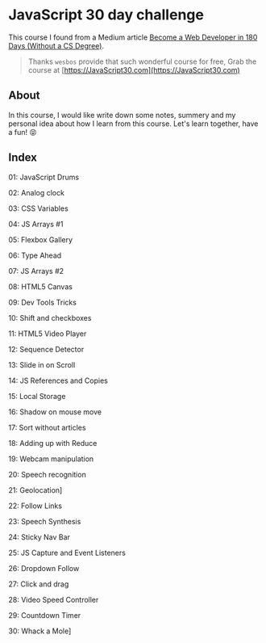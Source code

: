 ﻿# JavaScript 30 day challenge

This course I found from a Medium article [Become a Web Developer in 180 Days (Without a CS Degree)](https://medium.com/better-programming/become-a-web-developer-in-180-days-without-cs-degree-e869395972e1).

> Thanks `wesbos` provide that such wonderful course for free, Grab the course at [https://JavaScript30.com](https://JavaScript30.com)

## About

In this course, I would like write down some notes, summery and my personal idea about how I learn from this course. Let's learn together, have a fun! :stuck_out_tongue_closed_eyes:

## Index
01: JavaScript Drums

02: Analog clock

03: CSS Variables

04: JS Arrays #1

05: Flexbox Gallery

06: Type Ahead

07: JS Arrays #2

08: HTML5 Canvas

09: Dev Tools Tricks

10: Shift and checkboxes

11: HTML5 Video Player

12: Sequence Detector

13: Slide in on Scroll

14: JS References and Copies

15: Local Storage

16: Shadow on mouse move

17: Sort without articles

18: Adding up with Reduce

19: Webcam manipulation

20: Speech recognition

21: Geolocation]

22: Follow Links

23: Speech Synthesis

24: Sticky Nav Bar

25: JS Capture and Event Listeners

26: Dropdown Follow

27: Click and drag

28: Video Speed Controller

29: Countdown Timer

30: Whack a Mole]

